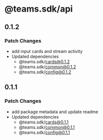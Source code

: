 # @teams.sdk/api

## 0.1.2

### Patch Changes

- add input cards and stream activity
- Updated dependencies
  - @teams.sdk/cards@0.1.2
  - @teams.sdk/common@0.1.2
  - @teams.sdk/config@0.1.2

## 0.1.1

### Patch Changes

- add package metadata and update readme
- Updated dependencies
  - @teams.sdk/cards@0.1.1
  - @teams.sdk/common@0.1.1
  - @teams.sdk/config@0.1.1

